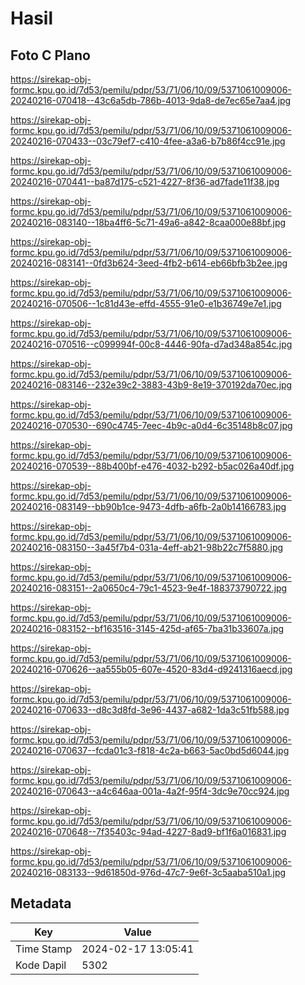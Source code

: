 # Hasil

## Foto C Plano

https://sirekap-obj-formc.kpu.go.id/7d53/pemilu/pdpr/53/71/06/10/09/5371061009006-20240216-070418--43c6a5db-786b-4013-9da8-de7ec65e7aa4.jpg

https://sirekap-obj-formc.kpu.go.id/7d53/pemilu/pdpr/53/71/06/10/09/5371061009006-20240216-070433--03c79ef7-c410-4fee-a3a6-b7b86f4cc91e.jpg

https://sirekap-obj-formc.kpu.go.id/7d53/pemilu/pdpr/53/71/06/10/09/5371061009006-20240216-070441--ba87d175-c521-4227-8f36-ad7fade11f38.jpg

https://sirekap-obj-formc.kpu.go.id/7d53/pemilu/pdpr/53/71/06/10/09/5371061009006-20240216-083140--18ba4ff6-5c71-49a6-a842-8caa000e88bf.jpg

https://sirekap-obj-formc.kpu.go.id/7d53/pemilu/pdpr/53/71/06/10/09/5371061009006-20240216-083141--0fd3b624-3eed-4fb2-b614-eb66bfb3b2ee.jpg

https://sirekap-obj-formc.kpu.go.id/7d53/pemilu/pdpr/53/71/06/10/09/5371061009006-20240216-070506--1c81d43e-effd-4555-91e0-e1b36749e7e1.jpg

https://sirekap-obj-formc.kpu.go.id/7d53/pemilu/pdpr/53/71/06/10/09/5371061009006-20240216-070516--c099994f-00c8-4446-90fa-d7ad348a854c.jpg

https://sirekap-obj-formc.kpu.go.id/7d53/pemilu/pdpr/53/71/06/10/09/5371061009006-20240216-083146--232e39c2-3883-43b9-8e19-370192da70ec.jpg

https://sirekap-obj-formc.kpu.go.id/7d53/pemilu/pdpr/53/71/06/10/09/5371061009006-20240216-070530--690c4745-7eec-4b9c-a0d4-6c35148b8c07.jpg

https://sirekap-obj-formc.kpu.go.id/7d53/pemilu/pdpr/53/71/06/10/09/5371061009006-20240216-070539--88b400bf-e476-4032-b292-b5ac026a40df.jpg

https://sirekap-obj-formc.kpu.go.id/7d53/pemilu/pdpr/53/71/06/10/09/5371061009006-20240216-083149--bb90b1ce-9473-4dfb-a6fb-2a0b14166783.jpg

https://sirekap-obj-formc.kpu.go.id/7d53/pemilu/pdpr/53/71/06/10/09/5371061009006-20240216-083150--3a45f7b4-031a-4eff-ab21-98b22c7f5880.jpg

https://sirekap-obj-formc.kpu.go.id/7d53/pemilu/pdpr/53/71/06/10/09/5371061009006-20240216-083151--2a0650c4-79c1-4523-9e4f-188373790722.jpg

https://sirekap-obj-formc.kpu.go.id/7d53/pemilu/pdpr/53/71/06/10/09/5371061009006-20240216-083152--bf163516-3145-425d-af65-7ba31b33607a.jpg

https://sirekap-obj-formc.kpu.go.id/7d53/pemilu/pdpr/53/71/06/10/09/5371061009006-20240216-070626--aa555b05-607e-4520-83d4-d9241316aecd.jpg

https://sirekap-obj-formc.kpu.go.id/7d53/pemilu/pdpr/53/71/06/10/09/5371061009006-20240216-070633--d8c3d8fd-3e96-4437-a682-1da3c51fb588.jpg

https://sirekap-obj-formc.kpu.go.id/7d53/pemilu/pdpr/53/71/06/10/09/5371061009006-20240216-070637--fcda01c3-f818-4c2a-b663-5ac0bd5d6044.jpg

https://sirekap-obj-formc.kpu.go.id/7d53/pemilu/pdpr/53/71/06/10/09/5371061009006-20240216-070643--a4c646aa-001a-4a2f-95f4-3dc9e70cc924.jpg

https://sirekap-obj-formc.kpu.go.id/7d53/pemilu/pdpr/53/71/06/10/09/5371061009006-20240216-070648--7f35403c-94ad-4227-8ad9-bf1f6a016831.jpg

https://sirekap-obj-formc.kpu.go.id/7d53/pemilu/pdpr/53/71/06/10/09/5371061009006-20240216-083133--9d61850d-976d-47c7-9e6f-3c5aaba510a1.jpg


## Metadata

| Key        | Value               |
| ---------- | ------------------- |
| Time Stamp | 2024-02-17 13:05:41 |
| Kode Dapil | 5302                |



